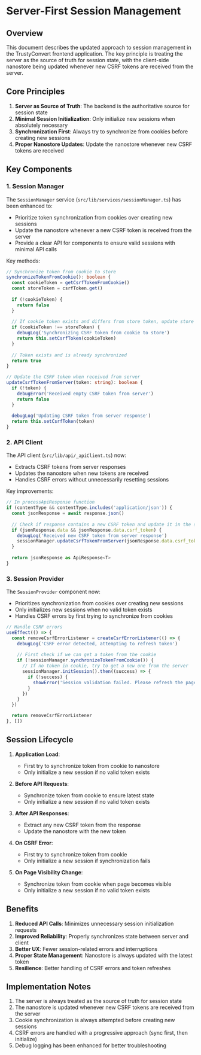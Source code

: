 # Server-First Session Management

## Overview

This document describes the updated approach to session management in the TrustyConvert frontend application. The key principle is treating the server as the source of truth for session state, with the client-side nanostore being updated whenever new CSRF tokens are received from the server.

## Core Principles

1. **Server as Source of Truth**: The backend is the authoritative source for session state
2. **Minimal Session Initialization**: Only initialize new sessions when absolutely necessary
3. **Synchronization First**: Always try to synchronize from cookies before creating new sessions
4. **Proper Nanostore Updates**: Update the nanostore whenever new CSRF tokens are received

## Key Components

### 1. Session Manager

The `SessionManager` service (`src/lib/services/sessionManager.ts`) has been enhanced to:

- Prioritize token synchronization from cookies over creating new sessions
- Update the nanostore whenever a new CSRF token is received from the server
- Provide a clear API for components to ensure valid sessions with minimal API calls

Key methods:

```typescript
// Synchronize token from cookie to store
synchronizeTokenFromCookie(): boolean {
  const cookieToken = getCsrfTokenFromCookie()
  const storeToken = csrfToken.get()
  
  if (!cookieToken) {
    return false
  }
  
  // If cookie token exists and differs from store token, update store
  if (cookieToken !== storeToken) {
    debugLog('Synchronizing CSRF token from cookie to store')
    return this.setCsrfToken(cookieToken)
  }
  
  // Token exists and is already synchronized
  return true
}

// Update the CSRF token when received from server
updateCsrfTokenFromServer(token: string): boolean {
  if (!token) {
    debugError('Received empty CSRF token from server')
    return false
  }
  
  debugLog('Updating CSRF token from server response')
  return this.setCsrfToken(token)
}
```

### 2. API Client

The API client (`src/lib/api/_apiClient.ts`) now:

- Extracts CSRF tokens from server responses
- Updates the nanostore when new tokens are received
- Handles CSRF errors without unnecessarily resetting sessions

Key improvements:

```typescript
// In processApiResponse function
if (contentType && contentType.includes('application/json')) {
  const jsonResponse = await response.json()
  
  // Check if response contains a new CSRF token and update it in the store
  if (jsonResponse.data && jsonResponse.data.csrf_token) {
    debugLog('Received new CSRF token from server response')
    sessionManager.updateCsrfTokenFromServer(jsonResponse.data.csrf_token)
  }
  
  return jsonResponse as ApiResponse<T>
}
```

### 3. Session Provider

The `SessionProvider` component now:

- Prioritizes synchronization from cookies over creating new sessions
- Only initializes new sessions when no valid token exists
- Handles CSRF errors by first trying to synchronize from cookies

```typescript
// Handle CSRF errors
useEffect(() => {
  const removeCsrfErrorListener = createCsrfErrorListener(() => {
    debugLog('CSRF error detected, attempting to refresh token')
    
    // First check if we can get a token from the cookie
    if (!sessionManager.synchronizeTokenFromCookie()) {
      // If no token in cookie, try to get a new one from the server
      sessionManager.initSession().then((success) => {
        if (!success) {
          showError('Session validation failed. Please refresh the page.')
        }
      })
    }
  })

  return removeCsrfErrorListener
}, [])
```

## Session Lifecycle

1. **Application Load**:
   - First try to synchronize token from cookie to nanostore
   - Only initialize a new session if no valid token exists

2. **Before API Requests**:
   - Synchronize token from cookie to ensure latest state
   - Only initialize a new session if no valid token exists

3. **After API Responses**:
   - Extract any new CSRF token from the response
   - Update the nanostore with the new token

4. **On CSRF Error**:
   - First try to synchronize token from cookie
   - Only initialize a new session if synchronization fails

5. **On Page Visibility Change**:
   - Synchronize token from cookie when page becomes visible
   - Only initialize a new session if no valid token exists

## Benefits

1. **Reduced API Calls**: Minimizes unnecessary session initialization requests
2. **Improved Reliability**: Properly synchronizes state between server and client
3. **Better UX**: Fewer session-related errors and interruptions
4. **Proper State Management**: Nanostore is always updated with the latest token
5. **Resilience**: Better handling of CSRF errors and token refreshes

## Implementation Notes

1. The server is always treated as the source of truth for session state
2. The nanostore is updated whenever new CSRF tokens are received from the server
3. Cookie synchronization is always attempted before creating new sessions
4. CSRF errors are handled with a progressive approach (sync first, then initialize)
5. Debug logging has been enhanced for better troubleshooting 